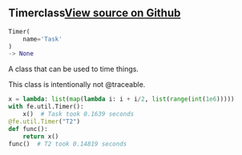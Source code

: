 ## Timer<span class="tag">class</span><a class="sourcelink" href=https://github.com/fastestimator/fastestimator/blob/r1.1/fastestimator/util/util.py/#L269-L297>View source on Github</a>
```python
Timer(
	name='Task'
)
-> None
```
A class that can be used to time things.

This class is intentionally not @traceable.

```python
x = lambda: list(map(lambda i: i + i/2, list(range(int(1e6)))))
with fe.util.Timer():
    x()  # Task took 0.1639 seconds
@fe.util.Timer("T2")
def func():
    return x()
func()  # T2 took 0.14819 seconds
```


